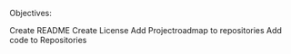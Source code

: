 Objectives:

Create README
Create License 
Add Projectroadmap to repositories
Add code to Repositories
